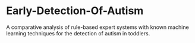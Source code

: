 # Early-Detection-Of-Autism
A comparative analysis of rule-based expert systems with known machine learning techniques for the detection of autism in toddlers.
